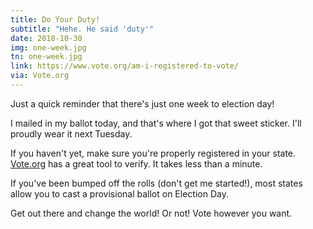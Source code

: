 ```yaml
---
title: Do Your Duty!
subtitle: "Hehe. He said 'duty'"
date: 2018-10-30
img: one-week.jpg
tn: one-week.jpg
link: https://www.vote.org/am-i-registered-to-vote/
via: Vote.org
---
```


Just a quick reminder that there's just one week to election day! 

I mailed in my ballot today, and that's where I got that sweet sticker. I'll proudly wear it next Tuesday.

<!-- more -->

If you haven't yet, make sure you're properly registered in your state. [Vote.org](https://www.vote.org/am-i-registered-to-vote/) has a great tool to verify. It takes less than a minute.

If you've been bumped off the rolls (don't get me started!), most states allow you to cast a provisional ballot on Election Day. 

Get out there and change the world! Or not! Vote however you want.
